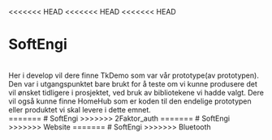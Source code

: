 <<<<<<< HEAD
<<<<<<< HEAD
<<<<<<< HEAD
# SoftEngi
<br> 
Her i develop vil dere finne TkDemo som var vår prototype(av prototypen). 
Den var i utgangspunktet bare brukt for å teste om vi kunne produsere det vil ønsket tidligere i prosjektet, ved bruk av bibliotekene vi hadde valgt.
Dere vil også kunne finne HomeHub som er koden til den endelige prototypen eller produktet vi skal levere i dette emnet.
</br>
=======
# SoftEngi
>>>>>>> 2Faktor_auth
=======
# SoftEngi
>>>>>>> Website
=======
# SoftEngi
>>>>>>> Bluetooth
